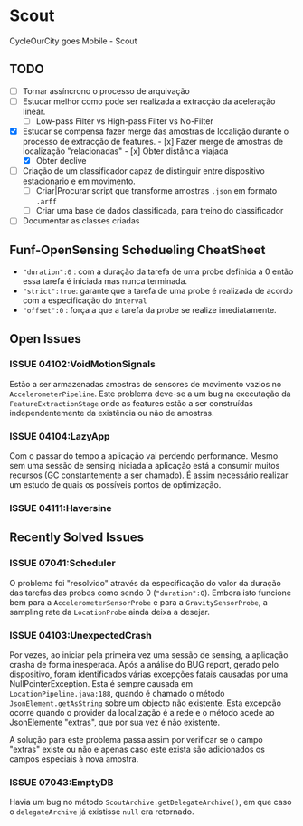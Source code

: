 # Scout
CycleOurCity goes Mobile - Scout


## TODO

- [ ] Tornar assíncrono o processo de arquivação
- [ ] Estudar melhor como pode ser realizada a extracção da aceleração linear.
	- [ ] Low-pass Filter vs High-pass Filter vs No-Filter
- [x] Estudar se compensa fazer merge das amostras de localição durante o processo de extracção de features.
      - [x] Fazer merge de amostras de localização "relacionadas"
      - [x] Obter distância viajada
	- [x] Obter declive
- [ ] Criação de um classificador capaz de distinguir entre dispositivo estacionario e em movimento.
	- [ ] Criar|Procurar script que transforme amostras `.json` em formato `.arff`
	- [ ] Criar uma base de dados classificada, para treino do classificador
- [ ] Documentar as classes criadas

## Funf-OpenSensing Schedueling CheatSheet

* `"duration":0` : com a duração da tarefa de uma probe definida a 0 então essa tarefa é iniciada mas nunca terminada.
* `"strict":true`: garante que a tarefa de uma probe é realizada de acordo com a especificação do `interval`
* `"offset":0`	 : força a que a tarefa da probe se realize imediatamente.

## Open Issues

### ISSUE 04102:VoidMotionSignals
Estão a ser armazenadas amostras de sensores de movimento vazios no `AccelerometerPipeline`. Este problema deve-se a um bug na executação da `FeatureExtractionStage` onde as features estão a ser construídas independentemente da existência ou não de amostras.

### ISSUE 04104:LazyApp
Com o passar do tempo a aplicação vai perdendo performance. Mesmo sem uma sessão de sensing iniciada a aplicação está a consumir muitos recursos (GC constantemente a ser chamado). É assim necessário realizar um estudo de quais os possíveis pontos de optimização.

### ISSUE 04111:Haversine

## Recently Solved Issues

### ISSUE 07041:Scheduler
O problema foi "resolvido" através da especificação do valor da duração das tarefas das probes como sendo 0 (`"duration":0`). Embora isto funcione bem para a `AccelerometerSensorProbe` e para a `GravitySensorProbe`, a sampling rate da `LocationProbe` ainda deixa a desejar.

### ISSUE 04103:UnexpectedCrash
Por vezes, ao iniciar pela primeira vez uma sessão de sensing, a aplicação crasha de forma inesperada. Após a análise do BUG report, gerado pelo dispositivo, foram identificados várias excepções fatais causadas por uma NullPointerException. Esta é sempre causada em `LocationPipeline.java:188`, quando é chamado o método `JsonElement.getAsString` sobre um objecto não existente. Esta excepção ocorre quando o provider da localização é a rede e o método acede ao JsonElemente "extras", que por sua vez é não existente.

A solução para este problema passa assim por verificar se o campo "extras" existe ou não e apenas caso este exista são adicionados os campos especiais à nova amostra.

### ISSUE 07043:EmptyDB
Havia um bug no método `ScoutArchive.getDelegateArchive()`, em que caso o `delegateArchive` já existisse `null` era retornado.